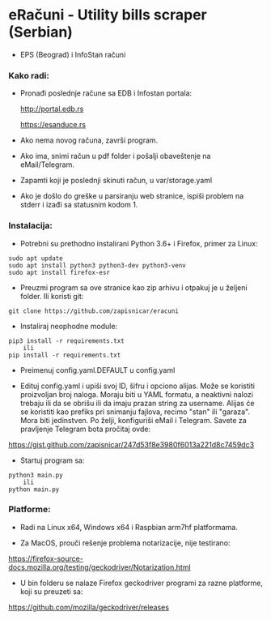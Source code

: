 # eRačuni - Utility bills scraper (Serbian)

- EPS (Beograd) i InfoStan računi

### Kako radi:

- Pronađi poslednje račune sa EDB i Infostan portala:
  
    http://portal.edb.rs

    https://esanduce.rs

- Ako nema novog računa, završi program.
  
- Ako ima, snimi račun u pdf folder i pošalji obaveštenje na eMail/Telegram.

- Zapamti koji je poslednji skinuti račun, u var/storage.yaml

- Ako je došlo do greške u parsiranju web stranice, ispiši problem na stderr i izađi sa statusnim kodom 1.

### Instalacija:

- Potrebni su prethodno instalirani Python 3.6+ i Firefox, primer za Linux:

```
sudo apt update
sudo apt install python3 python3-dev python3-venv
sudo apt install firefox-esr
```

- Preuzmi program sa ove stranice kao zip arhivu i otpakuj je u željeni folder. Ili koristi git:

```
git clone https://github.com/zapisnicar/eracuni
```

- Instaliraj neophodne module:

```
pip3 install -r requirements.txt
    ili
pip install -r requirements.txt
```

- Preimenuj config.yaml.DEFAULT u config.yaml

- Edituj config.yaml i upiši svoj ID, šifru i opciono alijas. Može se koristiti proizvoljan broj naloga. Moraju biti u YAML formatu, a neaktivni nalozi trebaju ili da se obrišu ili da imaju prazan string za username. Alijas će se koristiti kao prefiks pri snimanju fajlova, recimo "stan" ili "garaza". Mora biti jedinstven. Po želji, konfiguriši eMail i Telegram. Savete za pravljenje Telegram bota pročitaj ovde: 

https://gist.github.com/zapisnicar/247d53f8e3980f6013a221d8c7459dc3

- Startuj program sa:

```
python3 main.py
    ili
python main.py
```

### Platforme:

- Radi na Linux x64, Windows x64 i Raspbian arm7hf platformama.

- Za MacOS, prouči rešenje problema notarizacije, nije testirano:

https://firefox-source-docs.mozilla.org/testing/geckodriver/Notarization.html

- U bin folderu se nalaze Firefox geckodriver programi za razne platforme, koji su preuzeti sa:

https://github.com/mozilla/geckodriver/releases